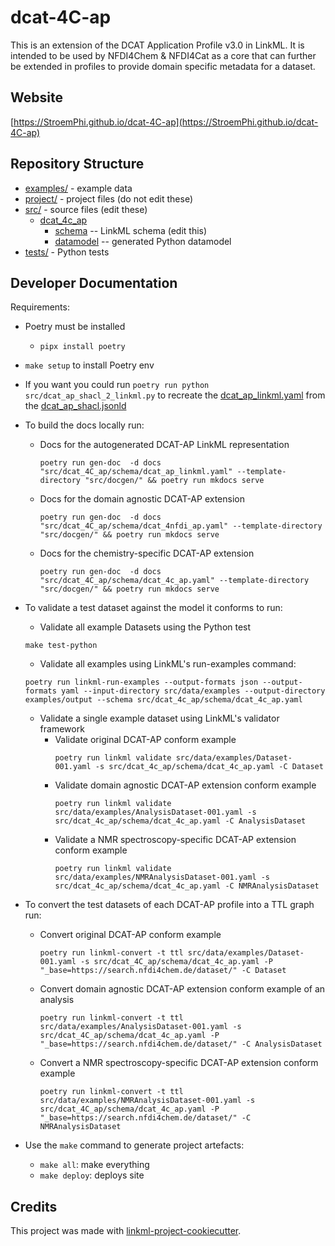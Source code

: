 # dcat-4C-ap

This is an extension of the DCAT Application Profile v3.0 in LinkML. It is intended to be used by NFDI4Chem & NFDI4Cat 
as a core that can further be extended in profiles to provide domain specific metadata for a dataset.

## Website

[https://StroemPhi.github.io/dcat-4C-ap](https://StroemPhi.github.io/dcat-4C-ap)

## Repository Structure

* [examples/](examples/) - example data
* [project/](project/) - project files (do not edit these)
* [src/](src/) - source files (edit these)
  * [dcat_4c_ap](src/dcat_4c_ap)
    * [schema](src/dcat_4c_ap/schema) -- LinkML schema
      (edit this)
    * [datamodel](src/dcat_4c_ap/datamodel) -- generated
      Python datamodel
* [tests/](tests/) - Python tests

## Developer Documentation

Requirements:
*  Poetry must be installed
   * `pipx install poetry`
*  `make setup` to install Poetry env
*  If you want you could run `poetry run python src/dcat_ap_shacl_2_linkml.py` to recreate the [dcat_ap_linkml.yaml](src%2Fdcat_4c_ap%2Fschema%2Fdcat_ap_linkml.yaml) from the [dcat_ap_shacl.jsonld](src%2Fdcat_ap_shacl.jsonld)
* To build the docs locally run: 
  * Docs for the autogenerated DCAT-AP LinkML representation

    ````commandline
    poetry run gen-doc  -d docs "src/dcat_4C_ap/schema/dcat_ap_linkml.yaml" --template-directory "src/docgen/" && poetry run mkdocs serve
    ````
  
  * Docs for the domain agnostic DCAT-AP extension
    ````commandline
    poetry run gen-doc  -d docs "src/dcat_4C_ap/schema/dcat_4nfdi_ap.yaml" --template-directory "src/docgen/" && poetry run mkdocs serve
    ````
  
  * Docs for the chemistry-specific DCAT-AP extension
    ````commandline
    poetry run gen-doc  -d docs "src/dcat_4C_ap/schema/dcat_4c_ap.yaml" --template-directory "src/docgen/" && poetry run mkdocs serve
    ````
* To validate a test dataset against the model it conforms to run:
  
  * Validate all example Datasets using the Python test
  ````commandline
  make test-python
  ````
  * Validate all examples using LinkML's run-examples command:
  ````commandline
  poetry run linkml-run-examples --output-formats json --output-formats yaml --input-directory src/data/examples --output-directory examples/output --schema src/dcat_4c_ap/schema/dcat_4c_ap.yaml
  ````
  
  * Validate a single example dataset using LinkML's validator framework
    * Validate original DCAT-AP conform example
      ````commandline
      poetry run linkml validate src/data/examples/Dataset-001.yaml -s src/dcat_4c_ap/schema/dcat_4c_ap.yaml -C Dataset
      ````
    * Validate domain agnostic DCAT-AP extension conform example
      ````commandline
      poetry run linkml validate src/data/examples/AnalysisDataset-001.yaml -s src/dcat_4c_ap/schema/dcat_4c_ap.yaml -C AnalysisDataset
      ````
    * Validate a NMR spectroscopy-specific DCAT-AP extension conform example
      ````commandline
      poetry run linkml validate src/data/examples/NMRAnalysisDataset-001.yaml -s src/dcat_4c_ap/schema/dcat_4c_ap.yaml -C NMRAnalysisDataset
      ````

* To convert the test datasets of each DCAT-AP profile into a TTL graph run:
  * Convert original DCAT-AP conform example
     ````commandline
    poetry run linkml-convert -t ttl src/data/examples/Dataset-001.yaml -s src/dcat_4C_ap/schema/dcat_4c_ap.yaml -P "_base=https://search.nfdi4chem.de/dataset/" -C Dataset
    ````
  * Convert domain agnostic DCAT-AP extension conform example of an analysis
    ````commandline
    poetry run linkml-convert -t ttl src/data/examples/AnalysisDataset-001.yaml -s src/dcat_4C_ap/schema/dcat_4c_ap.yaml -P "_base=https://search.nfdi4chem.de/dataset/" -C AnalysisDataset
    ````
  * Convert a NMR spectroscopy-specific DCAT-AP extension conform example
    ````commandline
    poetry run linkml-convert -t ttl src/data/examples/NMRAnalysisDataset-001.yaml -s src/dcat_4C_ap/schema/dcat_4c_ap.yaml -P "_base=https://search.nfdi4chem.de/dataset/" -C NMRAnalysisDataset
    ````

* Use the `make` command to generate project artefacts:
  * `make all`: make everything
  * `make deploy`: deploys site


## Credits

This project was made with
[linkml-project-cookiecutter](https://github.com/linkml/linkml-project-cookiecutter).
